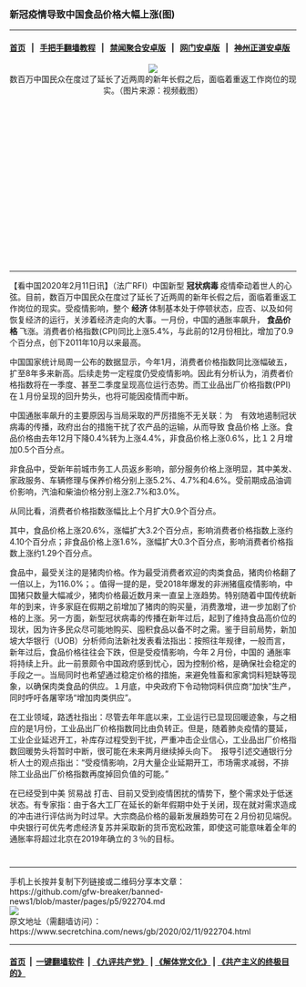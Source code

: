 ### 新冠疫情导致中国食品价格大幅上涨(图)
------------------------

#### [首页](https://github.com/gfw-breaker/banned-news1/blob/master/README.md) &nbsp;&nbsp;|&nbsp;&nbsp; [手把手翻墙教程](https://github.com/gfw-breaker/guides/wiki) &nbsp;&nbsp;|&nbsp;&nbsp; [禁闻聚合安卓版](https://github.com/gfw-breaker/bn-android) &nbsp;&nbsp;|&nbsp;&nbsp; [网门安卓版](https://github.com/oGate2/oGate) &nbsp;&nbsp;|&nbsp;&nbsp; [神州正道安卓版](https://github.com/SzzdOgate/update) 



<div class="article_right" style="fone-color:#000">
 <p style="text-align:center">
  <img src="https://img3.secretchina.com/pic/2020/2-11/p2624662a211141418-ss.jpg"/>
  <br>
   数百万中国民众在度过了延长了近两周的新年长假之后，面临着重返工作岗位的现实。（图片来源：视频截图）
   <span id="hideid" name="hideid" style="color:red;display:none;">
    <span href="https://www.secretchina.com">
    </span>
   </span>
  </br>
 </p>
 <div id="txt-mid1-t21-2017">
  <ins class="adsbygoogle" data-ad-client="ca-pub-1276641434651360" data-ad-slot="2451032099" style="display:inline-block;width:336px;height:280px">
  </ins>
  

---


  </div>
 </div>
 <p>
  【看中国2020年2月11日讯】（法广RFI）中国新型
  <strong>
   <span href="https://www.secretchina.com/news/gb/tag/冠状病毒" target="_blank">
    冠状病毒
   </span>
  </strong>
  疫情牵动着世人的心弦。目前，数百万中国民众在度过了延长了近两周的新年长假之后，面临着重返工作岗位的现实。受疫情影响，整个
  <strong>
   经济
  </strong>
  体制基本处于停顿状态，应否、以及如何恢复经济的运行，关涉着经济走向的大事。一月份，中国的通胀率飙升，
  <strong>
   食品价格
  </strong>
  飞涨。消费者价格指数(CPI)同比上涨5.4%，与此前的12月份相比，增加了0.9个百分点，创下2011年10月以来最高。
  <span id="hideid" name="hideid" style="color:red;display:none;">
   <span href="https://www.secretchina.com">
   </span>
  </span>
 </p>
 <p>
  中国国家统计局周一公布的数据显示，今年1月，消费者价格指数同比涨幅破五，扩至8年多来新高。后续走势一定程度仍受疫情影响。因此有分析认为，消费者价格指数将在一季度、甚至二季度呈现高位运行态势。而工业品出厂价格指数(PPI)在１月份呈现的回升势头，也将可能因疫情而中断。
 </p>
 <p>
  中国通胀率飙升的主要原因与当局采取的严厉措施不无关联：为　有效地遏制冠状病毒的传播，政府出台的措施干扰了农产品的运输，从而导致
  <span href="https://www.secretchina.com/news/gb/tag/食品价格" target="_blank">
   食品价格
  </span>
  上涨。食品价格由去年12月下降0.4%转为上涨4.4%，非食品价格上涨0.6%，比１２月增加0.5个百分点。
 </p>
 <p>
  非食品中，受新年前城市务工人员返乡影响，部分服务价格上涨明显，其中美发、家政服务、车辆修理与保养价格分别上涨5.2%、4.7%和4.6%。受前期成品油调价影响，汽油和柴油价格分别上涨2.7%和3.0%。
 </p>
 <p>
  从同比看，消费者价格指数涨幅比上个月扩大0.9个百分点。
 </p>
 <p>
  其中，食品价格上涨20.6%，涨幅扩大3.2个百分点，影响消费者价格指数上涨约4.10个百分点；非食品价格上涨1.6%，涨幅扩大0.3个百分点，影响消费者价格指数上涨约1.29个百分点。
 </p>
 <p>
  食品中，最受关注的是猪肉价格。作为最受消费者欢迎的肉类食品，猪肉价格翻了一倍以上，为116.0%；。值得一提的是，受2018年爆发的非洲猪瘟疫情影响，中国猪只数量大幅减少，猪肉价格最近数月来一直呈上涨趋势。特别随着中国传统新年的到来，许多家庭在假期之前增加了猪肉的购买量，消费激增，进一步加剧了价格的上涨。另一方面，新型冠状病毒的传播在新年过后，起到了维持食品高价位的现状，因为许多民众尽可能地购买、囤积食品以备不时之需。鉴于目前局势，新加坡大华银行（UOB）分析师向法新社发表看法指出：按照往年规律，一般而言，新年过后，食品价格往往会下跌，但是受疫情影响，今年２月份，中国的
  <span href="https://www.secretchina.com/news/gb/tag/通胀率" target="_blank">
   通胀率
  </span>
  将持续上升。此一前景颇令中国政府感到忧心，因为控制价格，是确保社会稳定的手段之一。当局同时也希望通过稳定价格的措施，来避免牲畜和家禽饲料短缺等现象，以确保肉类食品的供应。１月底，中央政府下令动物饲料供应商“加快”生产，同时呼吁各屠宰场“增加肉类供应”。
 </p>
 <p>
  在工业领域，路透社指出：尽管去年年底以来，工业运行已显现回暖迹象，与之相应的是1月份，工业品出厂价格指数同比由负转正。但是，随着肺炎疫情的蔓延，工业企业延迟开工，补库存过程受到干扰，严重冲击企业信心，工业品出厂价格指数回暖势头将暂时中断，很可能在未来两月继续掉头向下。　报导引述交通银行分析人士的观点指出：“受疫情影响，2月大量企业延期开工，市场需求减弱，不排除工业品出厂价格指数再度掉回负值的可能。”
 </p>
 <p>
  在已经受到中美
  <span href="https://www.secretchina.com/news/gb/tag/贸易战" target="_blank">
   贸易战
  </span>
  打击、目前又受到疫情困扰的情势下，整个需求处于低迷状态。有专家指：由于各大工厂在延长的新年假期中处于关闭，现在就对需求造成的冲击进行评估尚为时过早。大宗商品价格的最新发展趋势可在２月份初见端倪。中央银行可优先考虑经济复苏并采取新的货币宽松政策，即使这可能意味着全年的通胀率将超过北京在2019年确立的３％的目标。
  <center>
   <div>
    <div id="txt-mid2-t22-2017" style="display: block;  max-height: 351px;  overflow: hidden;">
     <div id="SC-21xxx">
     </div>
     <ins class="adsbygoogle" data-ad-client="ca-pub-1276641434651360" data-ad-format="auto" data-ad-slot="4301710469" data-full-width-responsive="true" style="display:block">
     </ins>
    </div>
   </div>
  </center>
  <div style="padding-top:12px;">
  </div>
 </p>
</div>

<hr/>
手机上长按并复制下列链接或二维码分享本文章：<br/>
https://github.com/gfw-breaker/banned-news1/blob/master/pages/p5/922704.md <br/>
<a href='https://github.com/gfw-breaker/banned-news1/blob/master/pages/p5/922704.md'><img src='https://github.com/gfw-breaker/banned-news1/blob/master/pages/p5/922704.md.png'/></a> <br/>
原文地址（需翻墙访问）：https://www.secretchina.com/news/gb/2020/02/11/922704.html


------------------------
#### [首页](https://github.com/gfw-breaker/banned-news1/blob/master/README.md) &nbsp;|&nbsp; [一键翻墙软件](https://github.com/gfw-breaker/nogfw/blob/master/README.md) &nbsp;| [《九评共产党》](https://github.com/gfw-breaker/9ping.md/blob/master/README.md#九评之一评共产党是什么) | [《解体党文化》](https://github.com/gfw-breaker/jtdwh.md/blob/master/README.md) | [《共产主义的终极目的》](https://github.com/gfw-breaker/gczydzjmd.md/blob/master/README.md)


<img src='http://gfw-breaker.win/banned-news/pages/p5/922704.md' width='0px' height='0px'/>